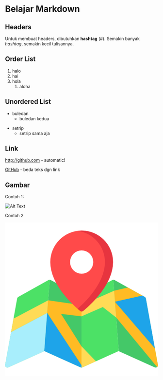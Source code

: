# Belajar Markdown

## Headers
Untuk membuat headers, dibutuhkan **hashtag** (#).
Semakin banyak _hashtag_, semakin kecil tulisannya.

## Order List
1. halo
2. hai
3. hola
    1. aloha

## Unordered List
* buledan
    * buledan kedua
- setrip
    - setrip sama aja

## Link
http://github.com - automatic!

[GitHub](http://github.com) - beda teks dgn link

## Gambar
Contoh 1:

![Alt Text](https://guides.github.com/images/logo@2x.png)

Contoh 2

![GitHub Logo](map.png)

